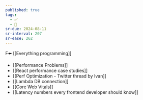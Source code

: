 ```yaml
---
published: true
tags:
  - ✅
  - 🧭
sr-due: 2024-08-11
sr-interval: 207
sr-ease: 262
---
```

F⬅️ [[Everything programming]]

- [[Performance Problems]]
- [[React performance case studies]]
- [[Perf Optimization - Twitter thread by Ivan]]
- [[Lambda DB connection]]
- [[Core Web Vitals]]
- [[Latency numbers every frontend developer should know]]

